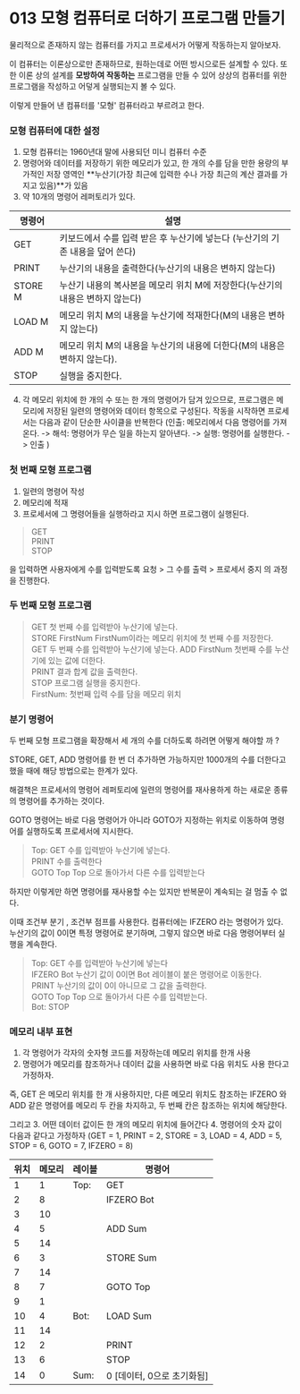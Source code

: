 # 013 모형 컴퓨터로 더하기 프로그램 만들기

물리적으로 존재하지 않는 컴퓨터를 가지고 프로세서가 어떻게 작동하는지 알아보자. 

이 컴퓨터는 이론상으로만 존재하므로, 원하는데로 어떤 방시으로든 설계할 수 있다. 또한 이론 상의 설계를 **모방하여 작동하는** 프로그램을 만들 수 있어 상상의 컴퓨터를 위한 프로그램을 작성하고 어덯게 실행되는지 볼 수 있다. 

이렇게 만들어 낸 컴퓨터를 '모형' 컴퓨터라고 부르려고 한다. 

### 모형 컴퓨터에 대한 설정 
1. 모형 컴퓨터는 1960년대 말에 사용되던 미니 컴퓨터 수준 
2. 명령어와 데이터를 저장하기 위한 메모리가 있고, 한 개의 수를 담을 만한 용량의 부가적인 저장 영역인 **누산기(가장 최근에 입력한 수나 가장 최근의 계산 결과를 가지고 있음)**가 있음 
3. 약 10개의 명령어 레퍼토리가 있다. 

|명령어|설명|
|---|---|
|GET|키보드에서 수를 입력 받은 후 누산기에 넣는다 (누산기의 기존 내용을 덮어 쓴다)|
|PRINT|누산기의 내용을 출력한다(누산기의 내용은 변하지 않는다)|
|STORE M|누산기 내용의 복사본을 메모리 위치 M에 저장한다(누산기의 내용은 변하지 않는다)|
|LOAD M|메모리 위치 M의 내용을 누산기에 적재한다(M의 내용은 변하지 않는다)|
|ADD M|메모리 위치 M의 내용을 누산기의 내용에 더한다(M의 내용은 변하지 않는다).|
|STOP|실행을 중지한다.|

4. 각 메모리 위치에 한 개의 수 또는 한 개의 명령어가 담겨 있으므로, 프로그램은 메모리에 저장된 일련의 명령어와 데이터 항목으로 구성된다. 작동을 시작하면 프로세서는 다음과 같이 단순한 사이클을 반복한다 
(인출: 메모리에서 다음 명령어를 가져온다. -> 해석: 명령어가 무슨 일을 하는지 알아낸다. -> 실행: 명령어를 실행한다. -> 인출 )

### 첫 번째 모형 프로그램 
1. 일련의 명령어 작성 
2. 메모리에 적재 
3. 프로세서에 그 명령어들을 실행하라고 지시 
하면 프로그램이 실행된다. 

> GET<br>
PRINT<br>
STOP 

을 입력하면 사용자에게 수를 입력받도록 요청 > 그 수를 출력 > 프로세서 중지 의 과정을 진행한다. 

### 두 번째 모형 프로그램 
> GET 첫 번째 수를 입력받아 누산기에 넣는다. <br>
STORE FirstNum FirstNum이라는 메모리 위치에 첫 번째 수를 저장한다. <br>
GET 두 번째 수를 입력받아 누산기에 넣는다. 
ADD FirstNum 첫번째 수를 누산기에 있는 값에 더한다. <br>
PRINT 결과 합계 값을 출력한다. <br>
STOP 프로그램 실행을 중지한다. <br>
FirstNum: 첫번째 입력 수를 담을 메모리 위치

### 분기 명령어 
두 번째 모형 프로그램을 확장해서 세 개의 수를 더하도록 하려면 어떻게 해야할 까 ? 

STORE, GET, ADD 명령어를 한 번 더 추가하면 가능하지만 1000개의 수를 더한다고 했을 때에 해당 방법으로는 한계가 있다. 

해결책은 프로세서의 명령어 레퍼토리에 일련의 명령어를 재사용하게 하는 새로운 종류의 명령어를 추가하는 것이다. 

GOTO 명령어는 바로 다음 명령어가 아니라 GOTO가 지정하는 위치로 이동하여 명령어를 실행하도록 프로세서에 지시한다. 

> Top: GET 수를 입력받아 누산기에 넣는다.<br>
PRINT 수를 출력한다<br>
GOTO Top Top 으로 돌아가서 다른 수를 입력받는다 

하지만 이렇게만 하면 명령어를 재사용할 수는 있지만 반복문이 계속되는 걸 멈출 수 없다. 

이때 조건부 분기 , 조건부 점프를 사용한다. 컴퓨터에는 IFZERO 라는 명령어가 있다. 누산기의 값이 0이면 특정 명령어로 분기하며, 그렇지 않으면 바로 다음 명령어부터 실행을 계속한다. 

> Top: GET 수를 입력받아 누산기에 넣는다<br>
IFZERO Bot 누산기 값이 0이면 Bot 레이블이 붙은 명령어로 이동한다.<br>
PRINT 누산기의 값이 0이 아니므로 그 값을 출력한다.<br>
GOTO Top Top 으로 돌아가서 다른 수를 입력받는다.<br>
Bot: STOP 

### 메모리 내부 표현 
1. 각 명령어가 각자의 숫자형 코드를 저장하는데 메모리 위치를 한개 사용 
2. 명령어가 메모리를 참조하거나 데이터 값을 사용하면 바로 다음 위치도 사용 
한다고 가정하자. 

즉, GET 은 메모리 위치를 한 개 사용하지만, 다른 메모리 위치도 참조하는 IFZERO 와 ADD 같은 명령어를 메모리 두 칸을 차지하고, 두 번째 칸은 참조하는 위치에 해당한다. 

그리고 
3. 어떤 데이터 값이든 한 개의 메모리 위치에 들어간다
4. 명령어의 숫자 값이 다음과 같다고 가정하자 (GET = 1, PRINT = 2, STORE = 3, LOAD = 4, ADD = 5, STOP = 6, GOTO = 7, IFZERO = 8)

|위치|메모리|레이블|명령어|
|---|---|---|---|
|1|1|Top:|GET
|2|8||IFZERO Bot|
|3|10|||
|4|5||ADD Sum|
|5|14|||
|6|3||STORE Sum|
|7|14|||
|8|7||GOTO Top|
|9|1|||
|10|4|Bot:|LOAD Sum|
|11|14|||
|12|2||PRINT|
|13|6||STOP|
|14|0|Sum:|0 [데이터, 0으로 초기화됨]|
